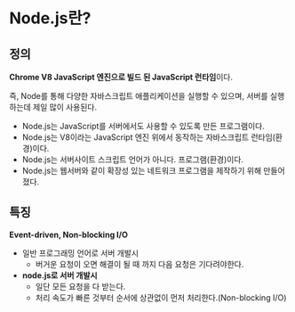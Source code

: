# Node.js란?

## 정의

**Chrome V8 JavaScript 엔진으로 빌드 된 JavaScript 런타임**이다.

즉, Node를 통해 다양한 자바스크립트 애플리케이션을 실행할 수 있으며, 서버를 실행하는데 제일 많이 사용된다.

- Node.js는 JavaScript를 서버에서도 사용할 수 있도록 만든 프로그램이다.
- Node.js는 V8이라는 JavaScript 엔진 위에서 동작하는 자바스크립트 런타임(환경)이다.
- Node.js는 서버사이트 스크립트 언어가 아니다. 프로그램(환경)이다.
- Node.js는 웹서버와 같이 확장성 있는 네트워크 프로그램을 제작하기 위해 만들어졌다.

## 특징

**Event-driven, Non-blocking I/O**

- 일반 프로그래밍 언어로 서버 개발시
  - 버거운 요청이 오면 해결이 될 때 까지 다음 요청은 기다려야한다.
- **node.js로 서버 개발시**
  - 일단 모든 요청을 다 받는다.
  - 처리 속도가 빠른 것부터 순서에 상관없이 먼저 처리한다.(Non-blocking I/O)
